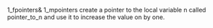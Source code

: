 1_fpointers& 1_mpointers
create a pointer to the local variable n called pointer_to_n and use it to increase the value on by one.
